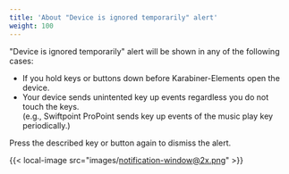 ```yaml
---
title: 'About "Device is ignored temporarily" alert'
weight: 100
---
```


"Device is ignored temporarily" alert will be shown in any of the following cases:

-   If you hold keys or buttons down before Karabiner-Elements open the device.
-   Your device sends unintented key up events regardless you do not touch the keys.<br />
    (e.g., Swiftpoint ProPoint sends key up events of the music play key periodically.)

Press the described key or button again to dismiss the alert.

{{< local-image src="images/notification-window@2x.png" >}}
